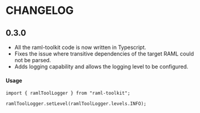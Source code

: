 # CHANGELOG

## 0.3.0

* All the raml-toolkit code is now written in Typescript.
* Fixes the issue where transitive dependencies of the target RAML could not be parsed.
* Adds logging capability and allows the logging level to be configured.

#### Usage
```
import { ramlToolLogger } from "raml-toolkit";

ramlToolLogger.setLevel(ramlToolLogger.levels.INFO);
```